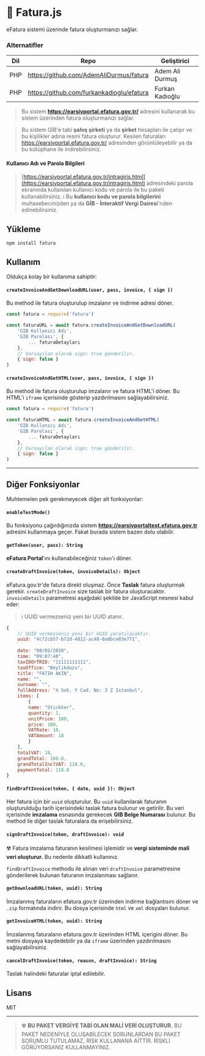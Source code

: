# 🧾 Fatura.js

eFatura sistemi üzerinde fatura oluşturmanızı sağlar.

### Alternatifler

| Dil | Repo | Geliştirici |
| --- | ---- | ----------- |
| PHP | https://github.com/AdemAliDurmus/fatura | Adem Ali Durmuş |
| PHP | https://github.com/furkankadioglu/efatura | Furkan Kadıoğlu |

> Bu sistem **https://earsivportal.efatura.gov.tr/** adresini kullanarak bu sistem üzerinden fatura oluşturmanızı sağlar.

> Bu sistem GİB'e tabi **şahış şirketi** ya da **şirket** hesapları ile çalışır ve bu kişilikler adına resmi fatura oluşturur. Kesilen faturaları https://earsivportal.efatura.gov.tr/ adresinden görüntüleyebilir ya da bu kütüphane ile indirebilirsiniz.

#### Kullanıcı Adı ve Parola Bilgileri

> [https://earsivportal.efatura.gov.tr/intragiris.html](https://earsivportal.efatura.gov.tr/intragiris.html) adresindeki parola ekranında kullanılan kullanıcı kodu ve parola ile bu paketi kullanabilirsiniz.
> ℹ️ Bu **kullanıcı kodu ve parola bilgilerini** muhasebecinizden ya da **GİB - İnteraktif Vergi Dairesi**'nden edinebilirsiniz.

## Yükleme

```
npm install fatura
```

## Kullanım

Oldukça kolay bir kullanıma sahiptir:

#### `createInvoiceAndGetDownloadURL(user, pass, invoice, { sign })`

Bu method ile fatura oluşturulup imzalanır ve indirme adresi döner.

```js
const fatura = require('fatura')

const faturaURL = await fatura.createInvoiceAndGetDownloadURL(
    'GIB Kullanıcı Adı', 
    'GIB Parolası', {
        ... faturaDetayları
    },
    // Varsayılan olarak sign: true gönderilir.
    { sign: false }
)
```

#### `createInvoiceAndGetHTML(user, pass, invoice, { sign })`

Bu method ile fatura oluşturulup imzalanır ve fatura HTML'i döner. Bu HTML'i `iframe` içerisinde gösterip yazdırılmasını sağlayabilirsiniz.

```js
const fatura = require('fatura')

const faturaHTML = await fatura.createInvoiceAndGetHTML(
    'GIB Kullanıcı Adı', 
    'GIB Parolası', {
        ... faturaDetayları
    },
    // Varsayılan olarak sign: true gönderilir.
    { sign: false }
)
```

---

## Diğer Fonksiyonlar

Muhtemelen pek gerekmeyecek diğer alt fonksiyonlar:

#### `enableTestMode()`

Bu fonksiyonu çağırdığınızda sistem **https://earsivportaltest.efatura.gov.tr** adresini kullanmaya geçer. Fakat burada sistem bazen dolu olabilir.

#### `getToken(user, pass): String`

**eFatura Portal**'ını kullanabileceğiniz `token`'ı döner.

#### `createDraftInvoice(token, invoiceDetails): Object`

eFatura.gov.tr'de fatura direkt oluşmaz. Önce **Taslak** fatura oluşturmak gerekir. `createDraftInvoice` size taslak bir fatura oluşturacaktır. `invoiceDetails` parametresi aşağıdaki şekilde bir JavaScript nesnesi kabul eder:

> ℹ️ UUID vermezseniz yeni bir UUID atanır.

```js
{
    // UUID vermezseniz yeni bir UUID yaratılacaktır.
    uuid: "4c72cb57-b72d-4812-ac48-0a0bce83e771",
    
    date: "08/02/2020",
    time: "09:07:48",
    taxIDOrTRID: "11111111111",
    taxOffice: "Beylikduzu",
    title: "FATIH AKIN",
    name: "",
    surname: "",
    fullAddress: "X Sok. Y Cad. No: 3 Z Istanbul",
    items: [
        {
        name: "Stickker",
        quantity: 1,
        unitPrice: 100,
        price: 100,
        VATRate: 18,
        VATAmount: 18
        }
    ],
    totalVAT: 18,
    grandTotal: 100.0,
    grandTotalInclVAT: 118.0,
    paymentTotal: 118.0
}
```

#### `findDraftInvoice(token, { date, uuid }): Object`

Her fatura için bir `uuid` oluşturulur. Bu `uuid` kullanılarak faturanın oluşturulduğu tarih içerisindeki taslak fatura bulunur ve getirilir. Bu veri içerisinde **imzalama** esnasında gerekecek **GIB Belge Numarası** bulunur. Bu method ile diğer taslak faturalara da erişebilirsiniz.

#### `signDraftInvoice(token, draftInvoice): void`

☢️ Fatura imzalama faturanın kesilmesi işlemidir ve **vergi sisteminde mali veri oluşturur.** Bu nedenle dikkatli kullanınız.

`findDraftInvoice` methodu ile alınan veri `draftInvoice` parametresine gönderilerek bulunan faturanın imzalanması sağlanır.

#### `getDownloadURL(token, uuid): String`

İmzalanmış faturaların efatura.gov.tr üzerinden indirme bağlantısını döner ve `.zip` formatında indirir. Bu dosya içerisinde `html` ve `xml` dosyaları bulunur.

#### `getInvoiceHTML(token, uuid): String`

İmzalanmış faturaların efatura.gov.tr üzerinden HTML içerigini döner. Bu metni dosyaya kaydedebilir ya da `iframe` üzerinden yazdırılmasını sağlayabilirsiniz.

#### `cancelDraftInvoice(token, reason, draftInvoice): String`

Taslak halindeki faturalar iptal edilebilir.

## Lisans
MIT

----

> ☢️ **BU PAKET VERGİYE TABİ OLAN MALİ VERİ OLUŞTURUR.** BU PAKET NEDENİYLE OLUŞABİLECEK SORUNLARDAN BU PAKET SORUMLU TUTULAMAZ, RİSK KULLANANA AİTTİR. RİSKLİ GÖRÜYORSANIZ KULLANMAYINIZ.
